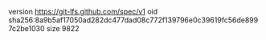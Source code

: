 version https://git-lfs.github.com/spec/v1
oid sha256:8a9b5af17050ad282dc477dad08c772f139796e0c39619fc56de8997c2be1030
size 9822
